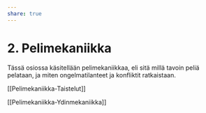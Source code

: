 ```yaml
---
share: true
---
```


# 2. Pelimekaniikka
Tässä osiossa käsitellään pelimekaniikkaa, eli sitä millä tavoin peliä pelataan, ja miten ongelmatilanteet ja konfliktit ratkaistaan.

[[Pelimekaniikka-Taistelut]]

[[Pelimekaniikka-Ydinmekaniikka]]
